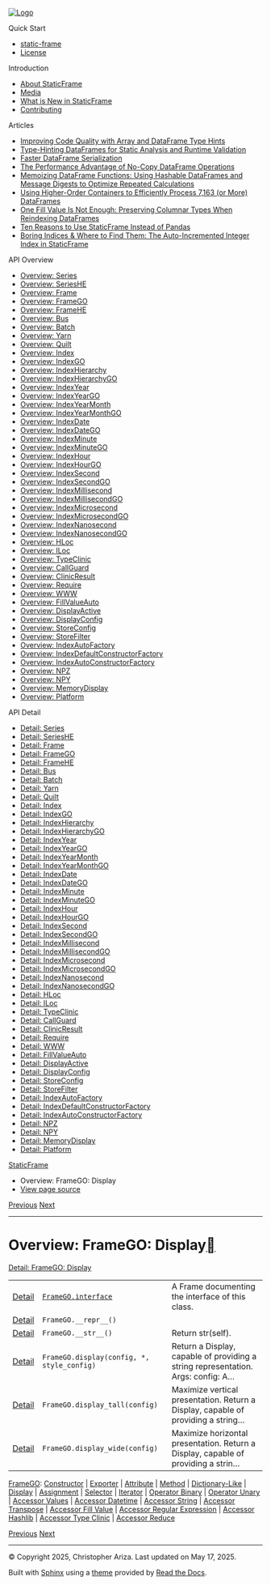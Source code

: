 [![Logo](../_static/sf-logo-web_icon-small.png)](../index.md)

Quick Start

* [static-frame](../readme.md)
* [License](../license.md)

Introduction

* [About StaticFrame](../intro.md)
* [Media](../intro.md#media)
* [What is New in StaticFrame](../new.md)
* [Contributing](../contributing.md)

Articles

* [Improving Code Quality with Array and DataFrame Type Hints](../articles/guard.md)
* [Type-Hinting DataFrames for Static Analysis and Runtime Validation](../articles/ftyping.md)
* [Faster DataFrame Serialization](../articles/serialize.md)
* [The Performance Advantage of No-Copy DataFrame Operations](../articles/no_copy.md)
* [Memoizing DataFrame Functions: Using Hashable DataFrames and Message Digests to Optimize Repeated Calculations](../articles/hash.md)
* [Using Higher-Order Containers to Efficiently Process 7,163 (or More) DataFrames](../articles/uhoc.md)
* [One Fill Value Is Not Enough: Preserving Columnar Types When Reindexing DataFrames](../articles/fill_value.md)
* [Ten Reasons to Use StaticFrame Instead of Pandas](../articles/upgrade.md)
* [Boring Indices & Where to Find Them: The Auto-Incremented Integer Index in StaticFrame](../articles/aiii.md)

API Overview

* [Overview: Series](series.md)
* [Overview: SeriesHE](series_he.md)
* [Overview: Frame](frame.md)
* [Overview: FrameGO](frame_go.md)
* [Overview: FrameHE](frame_he.md)
* [Overview: Bus](bus.md)
* [Overview: Batch](batch.md)
* [Overview: Yarn](yarn.md)
* [Overview: Quilt](quilt.md)
* [Overview: Index](index.md)
* [Overview: IndexGO](index_go.md)
* [Overview: IndexHierarchy](index_hierarchy.md)
* [Overview: IndexHierarchyGO](index_hierarchy_go.md)
* [Overview: IndexYear](index_year.md)
* [Overview: IndexYearGO](index_year_go.md)
* [Overview: IndexYearMonth](index_year_month.md)
* [Overview: IndexYearMonthGO](index_year_month_go.md)
* [Overview: IndexDate](index_date.md)
* [Overview: IndexDateGO](index_date_go.md)
* [Overview: IndexMinute](index_minute.md)
* [Overview: IndexMinuteGO](index_minute_go.md)
* [Overview: IndexHour](index_hour.md)
* [Overview: IndexHourGO](index_hour_go.md)
* [Overview: IndexSecond](index_second.md)
* [Overview: IndexSecondGO](index_second_go.md)
* [Overview: IndexMillisecond](index_millisecond.md)
* [Overview: IndexMillisecondGO](index_millisecond_go.md)
* [Overview: IndexMicrosecond](index_microsecond.md)
* [Overview: IndexMicrosecondGO](index_microsecond_go.md)
* [Overview: IndexNanosecond](index_nanosecond.md)
* [Overview: IndexNanosecondGO](index_nanosecond_go.md)
* [Overview: HLoc](hloc.md)
* [Overview: ILoc](iloc.md)
* [Overview: TypeClinic](type_clinic.md)
* [Overview: CallGuard](call_guard.md)
* [Overview: ClinicResult](clinic_result.md)
* [Overview: Require](require.md)
* [Overview: WWW](www.md)
* [Overview: FillValueAuto](fill_value_auto.md)
* [Overview: DisplayActive](display_active.md)
* [Overview: DisplayConfig](display_config.md)
* [Overview: StoreConfig](store_config.md)
* [Overview: StoreFilter](store_filter.md)
* [Overview: IndexAutoFactory](index_auto_factory.md)
* [Overview: IndexDefaultConstructorFactory](index_default_constructor_factory.md)
* [Overview: IndexAutoConstructorFactory](index_auto_constructor_factory.md)
* [Overview: NPZ](npz.md)
* [Overview: NPY](npy.md)
* [Overview: MemoryDisplay](memory_display.md)
* [Overview: Platform](platform.md)

API Detail

* [Detail: Series](../api_detail/series.md)
* [Detail: SeriesHE](../api_detail/series_he.md)
* [Detail: Frame](../api_detail/frame.md)
* [Detail: FrameGO](../api_detail/frame_go.md)
* [Detail: FrameHE](../api_detail/frame_he.md)
* [Detail: Bus](../api_detail/bus.md)
* [Detail: Batch](../api_detail/batch.md)
* [Detail: Yarn](../api_detail/yarn.md)
* [Detail: Quilt](../api_detail/quilt.md)
* [Detail: Index](../api_detail/index.md)
* [Detail: IndexGO](../api_detail/index_go.md)
* [Detail: IndexHierarchy](../api_detail/index_hierarchy.md)
* [Detail: IndexHierarchyGO](../api_detail/index_hierarchy_go.md)
* [Detail: IndexYear](../api_detail/index_year.md)
* [Detail: IndexYearGO](../api_detail/index_year_go.md)
* [Detail: IndexYearMonth](../api_detail/index_year_month.md)
* [Detail: IndexYearMonthGO](../api_detail/index_year_month_go.md)
* [Detail: IndexDate](../api_detail/index_date.md)
* [Detail: IndexDateGO](../api_detail/index_date_go.md)
* [Detail: IndexMinute](../api_detail/index_minute.md)
* [Detail: IndexMinuteGO](../api_detail/index_minute_go.md)
* [Detail: IndexHour](../api_detail/index_hour.md)
* [Detail: IndexHourGO](../api_detail/index_hour_go.md)
* [Detail: IndexSecond](../api_detail/index_second.md)
* [Detail: IndexSecondGO](../api_detail/index_second_go.md)
* [Detail: IndexMillisecond](../api_detail/index_millisecond.md)
* [Detail: IndexMillisecondGO](../api_detail/index_millisecond_go.md)
* [Detail: IndexMicrosecond](../api_detail/index_microsecond.md)
* [Detail: IndexMicrosecondGO](../api_detail/index_microsecond_go.md)
* [Detail: IndexNanosecond](../api_detail/index_nanosecond.md)
* [Detail: IndexNanosecondGO](../api_detail/index_nanosecond_go.md)
* [Detail: HLoc](../api_detail/hloc.md)
* [Detail: ILoc](../api_detail/iloc.md)
* [Detail: TypeClinic](../api_detail/type_clinic.md)
* [Detail: CallGuard](../api_detail/call_guard.md)
* [Detail: ClinicResult](../api_detail/clinic_result.md)
* [Detail: Require](../api_detail/require.md)
* [Detail: WWW](../api_detail/www.md)
* [Detail: FillValueAuto](../api_detail/fill_value_auto.md)
* [Detail: DisplayActive](../api_detail/display_active.md)
* [Detail: DisplayConfig](../api_detail/display_config.md)
* [Detail: StoreConfig](../api_detail/store_config.md)
* [Detail: StoreFilter](../api_detail/store_filter.md)
* [Detail: IndexAutoFactory](../api_detail/index_auto_factory.md)
* [Detail: IndexDefaultConstructorFactory](../api_detail/index_default_constructor_factory.md)
* [Detail: IndexAutoConstructorFactory](../api_detail/index_auto_constructor_factory.md)
* [Detail: NPZ](../api_detail/npz.md)
* [Detail: NPY](../api_detail/npy.md)
* [Detail: MemoryDisplay](../api_detail/memory_display.md)
* [Detail: Platform](../api_detail/platform.md)

[StaticFrame](../index.md)

* Overview: FrameGO: Display
* [View page source](../_sources/api_overview/frame_go-display.rst.txt)

[Previous](frame_go-dictionary_like.md "Overview: FrameGO: Dictionary-Like")
[Next](frame_go-assignment.md "Overview: FrameGO: Assignment")

---

# Overview: FrameGO: Display[](#overview-framego-display "Link to this heading")

[Detail: FrameGO: Display](../api_detail/frame_go-display.md#api-detail-framego-display)

|  |  |  |
| --- | --- | --- |
| [Detail](../api_detail/frame_go-display.md#api-sig-framego-interface) | [`FrameGO.interface`](../api_detail/frame_go-display.md#FrameGO.interface "FrameGO.interface") | A Frame documenting the interface of this class. |
| [Detail](../api_detail/frame_go-display.md#api-sig-framego-repr) | `FrameGO.__repr__()` |  |
| [Detail](../api_detail/frame_go-display.md#api-sig-framego-str) | `FrameGO.__str__()` | Return str(self). |
| [Detail](../api_detail/frame_go-display.md#api-sig-framego-display) | `FrameGO.display(config, *, style_config)` | Return a Display, capable of providing a string representation. Args: config: A… |
| [Detail](../api_detail/frame_go-display.md#api-sig-framego-display-tall) | `FrameGO.display_tall(config)` | Maximize vertical presentation. Return a Display, capable of providing a string… |
| [Detail](../api_detail/frame_go-display.md#api-sig-framego-display-wide) | `FrameGO.display_wide(config)` | Maximize horizontal presentation. Return a Display, capable of providing a strin… |

[FrameGO](frame_go.md#api-overview-framego): [Constructor](frame_go-constructor.md#api-overview-framego-constructor) | [Exporter](frame_go-exporter.md#api-overview-framego-exporter) | [Attribute](frame_go-attribute.md#api-overview-framego-attribute) | [Method](frame_go-method.md#api-overview-framego-method) | [Dictionary-Like](frame_go-dictionary_like.md#api-overview-framego-dictionary-like) | [Display](#api-overview-framego-display) | [Assignment](frame_go-assignment.md#api-overview-framego-assignment) | [Selector](frame_go-selector.md#api-overview-framego-selector) | [Iterator](frame_go-iterator.md#api-overview-framego-iterator) | [Operator Binary](frame_go-operator_binary.md#api-overview-framego-operator-binary) | [Operator Unary](frame_go-operator_unary.md#api-overview-framego-operator-unary) | [Accessor Values](frame_go-accessor_values.md#api-overview-framego-accessor-values) | [Accessor Datetime](frame_go-accessor_datetime.md#api-overview-framego-accessor-datetime) | [Accessor String](frame_go-accessor_string.md#api-overview-framego-accessor-string) | [Accessor Transpose](frame_go-accessor_transpose.md#api-overview-framego-accessor-transpose) | [Accessor Fill Value](frame_go-accessor_fill_value.md#api-overview-framego-accessor-fill-value) | [Accessor Regular Expression](frame_go-accessor_regular_expression.md#api-overview-framego-accessor-regular-expression) | [Accessor Hashlib](frame_go-accessor_hashlib.md#api-overview-framego-accessor-hashlib) | [Accessor Type Clinic](frame_go-accessor_type_clinic.md#api-overview-framego-accessor-type-clinic) | [Accessor Reduce](frame_go-accessor_reduce.md#api-overview-framego-accessor-reduce)

[Previous](frame_go-dictionary_like.md "Overview: FrameGO: Dictionary-Like")
[Next](frame_go-assignment.md "Overview: FrameGO: Assignment")

---

© Copyright 2025, Christopher Ariza.
Last updated on May 17, 2025.

Built with [Sphinx](https://www.sphinx-doc.org/) using a
[theme](https://github.com/readthedocs/sphinx_rtd_theme)
provided by [Read the Docs](https://readthedocs.org).